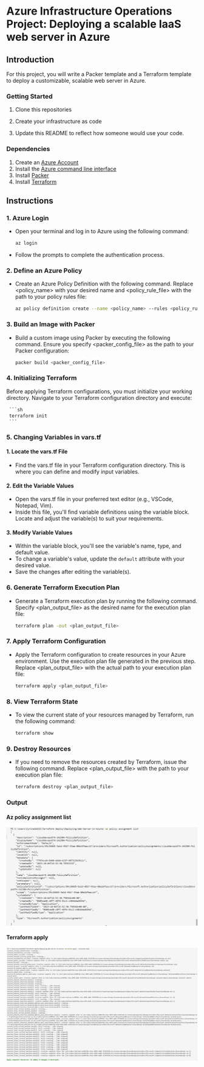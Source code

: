 # Azure Infrastructure Operations Project: Deploying a scalable IaaS web server in Azure

## Introduction

For this project, you will write a Packer template and a Terraform template to deploy a customizable, scalable web server in Azure.

### Getting Started

1. Clone this repositories

2. Create your infrastructure as code

3. Update this README to reflect how someone would use your code.

### Dependencies

1. Create an [Azure Account](https://portal.azure.com)
2. Install the [Azure command line interface](https://docs.microsoft.com/en-us/cli/azure/install-azure-cli?view=azure-cli-latest)
3. Install [Packer](https://www.packer.io/downloads)
4. Install [Terraform](https://www.terraform.io/downloads.html)

## Instructions

### 1. Azure Login

* Open your terminal and log in to Azure using the following command:

    ```bash
    az login
    ```

* Follow the prompts to complete the authentication process.

### 2. Define an Azure Policy

* Create an Azure Policy Definition with the following command. Replace <policy_name> with your desired name and <policy_rule_file> with the path to your policy rules file:

    ```sh
    az policy definition create --name <policy_name> --rules <policy_rule_file>
    ```

### 3. Build an Image with Packer

* Build a custom image using Packer by executing the following command. Ensure you specify <packer_config_file> as the path to your Packer configuration:

     ```sh
     packer build <packer_config_file>
     ```

### 4. Initializing Terraform

Before applying Terraform configurations, you must initialize your working directory. Navigate to your Terraform configuration directory and execute:

     ```sh
     terraform init
     ```

### 5. Changing Variables in vars.tf

#### 1. Locate the vars.tf File

* Find the vars.tf file in your Terraform configuration directory. This is where you can define and modify input variables.

#### 2. Edit the Variable Values

* Open the vars.tf file in your preferred text editor (e.g., VSCode, Notepad, Vim).
* Inside this file, you'll find variable definitions using the variable block. Locate and adjust the variable(s) to suit your requirements.

#### 3. Modify Variable Values

* Within the variable block, you'll see the variable's name, type, and default value.
* To change a variable's value, update the ``default`` attribute with your desired value.
* Save the changes after editing the variable(s).

### 6. Generate Terraform Execution Plan

* Generate a Terraform execution plan by running the following command. Specify <plan_output_file> as the desired name for the execution plan file:

     ```sh
     terraform plan -out <plan_output_file>
     ```

### 7. Apply Terraform Configuration

* Apply the Terraform configuration to create resources in your Azure environment. Use the execution plan file generated in the previous step. Replace <plan_output_file> with the actual path to your execution plan file:

     ```sh
     terraform apply <plan_output_file>

     ```

### 8. View Terraform State

* To view the current state of your resources managed by Terraform, run the following command:

    ```sh
    terraform show
    ```

### 9. Destroy Resources

* If you need to remove the resources created by Terraform, issue the following command. Replace <plan_output_file> with the path to your execution plan file:

     ```sh
     terraform destroy <plan_output_file>
     ```

### Output

#### Az policy assignment list

![az policy assignment list](./img/az-policy_list.png)

#### Terraform apply

![terraform apply](./img/terraform-apply.jpg)
